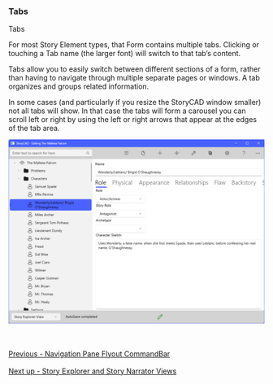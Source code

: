 ### Tabs ###
Tabs&nbsp;&nbsp;&nbsp;&nbsp;&nbsp;&nbsp;&nbsp;&nbsp; <br/>

For most Story Element types, that Form contains multiple tabs. Clicking or touching a Tab name (the larger font) will switch to that tab’s content.  <br/>

Tabs allow you to easily switch between different sections of a form, rather than having to navigate through multiple separate pages or windows. A tab organizes and groups related information. <br/>

In some cases (and particularly if you resize the StoryCAD window smaller) not all tabs will show. In that case  the tabs will form a carousel you can scroll left or right by using the left or right arrows that appear at the edges of the tab area. <br/>

![](Tabs.png)

 <br/><br/>
[Previous - Navigation Pane Flyout CommandBar](Navigation_Pane_Flyout_CommandBar.md) <br/><br/>
[Next up - Story Explorer and Story Narrator Views](Story_Explorer_and_Story_Narrator_Views.md)
